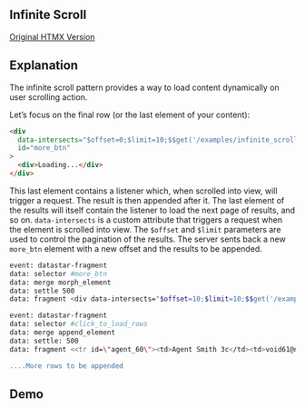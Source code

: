 ## Infinite Scroll

[Original HTMX Version](https://htmx.org/examples/infinite-scroll/)

## Explanation

The infinite scroll pattern provides a way to load content dynamically on user scrolling action.

Let’s focus on the final row (or the last element of your content):

```html
<div
  data-intersects="$offset=0;$limit=10;$$get('/examples/infinite_scroll/data')"
  id="more_btn"
>
  <div>Loading...</div>
</div>
```

This last element contains a listener which, when scrolled into view, will trigger a request. The result is then appended after it. The last element of the results will itself contain the listener to load the next page of results, and so on. `data-intersects` is a custom attribute that triggers a request when the element is scrolled into view. The `$offset` and `$limit` parameters are used to control the pagination of the results. The server sents back a new `more_btn` element with a new offset and the results to be appended.

```bash
event: datastar-fragment
data: selector #more_btn
data: merge morph_element
data: settle 500
data: fragment <div data-intersects="$offset=10;$limit=10;$$get('/examples/infinite_scroll/data')" id="more_btn"><div>Loading...</div></div>

event: datastar-fragment
data: selector #click_to_load_rows
data: merge append_element
data: settle: 500
data: fragment <<tr id=\"agent_60\"><td>Agent Smith 3c</td><td>void61@null.org</td><td class=\"uppercase\">39b02fcf39c047c5</td></tr>"

....More rows to be appended
```

## Demo

<div
    id="infinite_scroll"
    data-on-load="$$get('/examples/infinite_scroll/data')"
>
</div>
